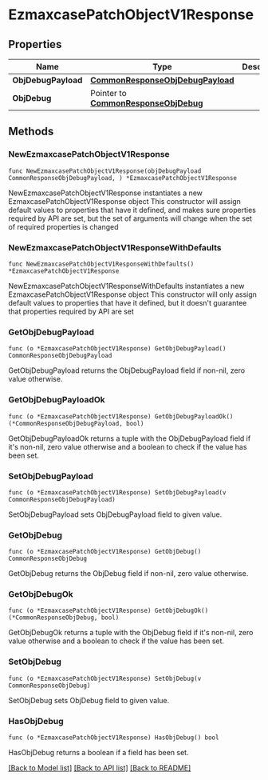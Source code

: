 # EzmaxcasePatchObjectV1Response

## Properties

Name | Type | Description | Notes
------------ | ------------- | ------------- | -------------
**ObjDebugPayload** | [**CommonResponseObjDebugPayload**](CommonResponseObjDebugPayload.md) |  | 
**ObjDebug** | Pointer to [**CommonResponseObjDebug**](CommonResponseObjDebug.md) |  | [optional] 

## Methods

### NewEzmaxcasePatchObjectV1Response

`func NewEzmaxcasePatchObjectV1Response(objDebugPayload CommonResponseObjDebugPayload, ) *EzmaxcasePatchObjectV1Response`

NewEzmaxcasePatchObjectV1Response instantiates a new EzmaxcasePatchObjectV1Response object
This constructor will assign default values to properties that have it defined,
and makes sure properties required by API are set, but the set of arguments
will change when the set of required properties is changed

### NewEzmaxcasePatchObjectV1ResponseWithDefaults

`func NewEzmaxcasePatchObjectV1ResponseWithDefaults() *EzmaxcasePatchObjectV1Response`

NewEzmaxcasePatchObjectV1ResponseWithDefaults instantiates a new EzmaxcasePatchObjectV1Response object
This constructor will only assign default values to properties that have it defined,
but it doesn't guarantee that properties required by API are set

### GetObjDebugPayload

`func (o *EzmaxcasePatchObjectV1Response) GetObjDebugPayload() CommonResponseObjDebugPayload`

GetObjDebugPayload returns the ObjDebugPayload field if non-nil, zero value otherwise.

### GetObjDebugPayloadOk

`func (o *EzmaxcasePatchObjectV1Response) GetObjDebugPayloadOk() (*CommonResponseObjDebugPayload, bool)`

GetObjDebugPayloadOk returns a tuple with the ObjDebugPayload field if it's non-nil, zero value otherwise
and a boolean to check if the value has been set.

### SetObjDebugPayload

`func (o *EzmaxcasePatchObjectV1Response) SetObjDebugPayload(v CommonResponseObjDebugPayload)`

SetObjDebugPayload sets ObjDebugPayload field to given value.


### GetObjDebug

`func (o *EzmaxcasePatchObjectV1Response) GetObjDebug() CommonResponseObjDebug`

GetObjDebug returns the ObjDebug field if non-nil, zero value otherwise.

### GetObjDebugOk

`func (o *EzmaxcasePatchObjectV1Response) GetObjDebugOk() (*CommonResponseObjDebug, bool)`

GetObjDebugOk returns a tuple with the ObjDebug field if it's non-nil, zero value otherwise
and a boolean to check if the value has been set.

### SetObjDebug

`func (o *EzmaxcasePatchObjectV1Response) SetObjDebug(v CommonResponseObjDebug)`

SetObjDebug sets ObjDebug field to given value.

### HasObjDebug

`func (o *EzmaxcasePatchObjectV1Response) HasObjDebug() bool`

HasObjDebug returns a boolean if a field has been set.


[[Back to Model list]](../README.md#documentation-for-models) [[Back to API list]](../README.md#documentation-for-api-endpoints) [[Back to README]](../README.md)


